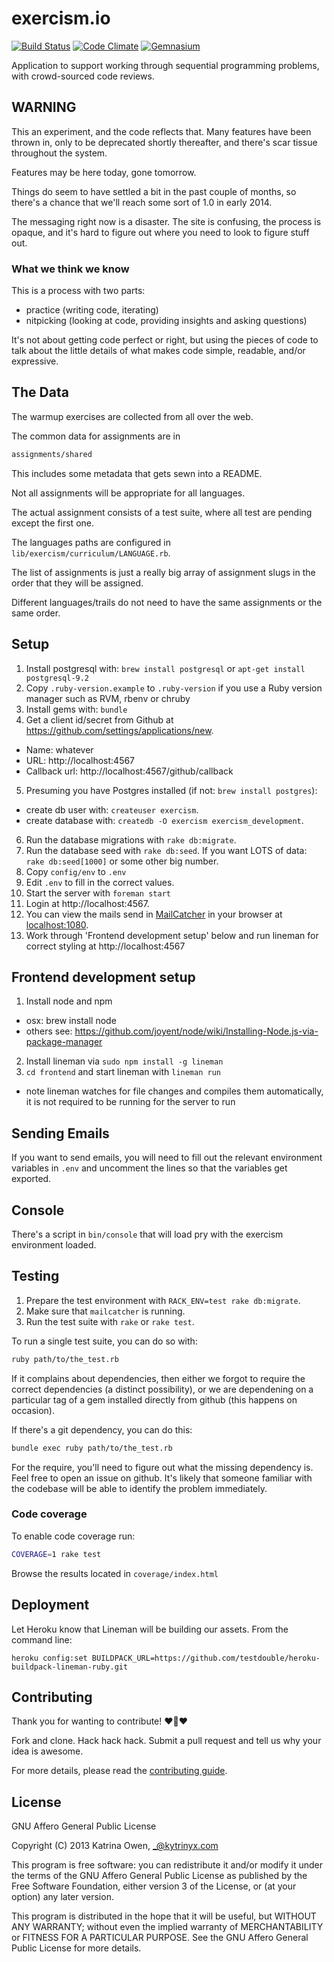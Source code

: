 # exercism.io

[![Build Status](https://travis-ci.org/exercism/exercism.io.png?branch=master)](https://travis-ci.org/exercism/exercism.io)
[![Code Climate](https://codeclimate.com/github/exercism/exercism.io.png)](https://codeclimate.com/github/exercism/exercism.io)
[![Gemnasium](https://gemnasium.com/exercism/exercism.io.png)](https://gemnasium.com/exercism/exercism.io)

Application to support working through sequential programming problems, with
crowd-sourced code reviews.

## WARNING

This an experiment, and the code reflects that. Many features have been thrown
in, only to be deprecated shortly thereafter, and there's scar tissue
throughout the system.

Features may be here today, gone tomorrow.

Things do seem to have settled a bit in the past couple of months, so there's
a chance that we'll reach some sort of 1.0 in early 2014.

The messaging right now is a disaster. The site is confusing, the process is
opaque, and it's hard to figure out where you need to look to figure stuff
out.

### What we think we know

This is a process with two parts:

* practice (writing code, iterating)
* nitpicking (looking at code, providing insights and asking questions)

It's not about getting code perfect or right, but using the pieces of code to
talk about the little details of what makes code simple, readable, and/or
expressive.

## The Data

The warmup exercises are collected from all over the web.

The common data for assignments are in

```bash
assignments/shared
```

This includes some metadata that gets sewn into a README.

Not all assignments will be appropriate for all languages.

The actual assignment consists of a test suite, where all test are pending
except the first one.

The languages paths are configured in `lib/exercism/curriculum/LANGUAGE.rb`.

The list of assignments is just a really big array of assignment slugs in the order that they will be assigned.

Different languages/trails do not need to have the same assignments or the same order.

## Setup

1. Install postgresql with: `brew install postgresql` or `apt-get install postgresql-9.2`
2. Copy `.ruby-version.example` to `.ruby-version` if you use a Ruby version manager such as RVM, rbenv or chruby
3. Install gems with: `bundle`
4. Get a client id/secret from Github at https://github.com/settings/applications/new.
  * Name: whatever
  * URL: http://localhost:4567
  * Callback url: http://localhost:4567/github/callback
5. Presuming you have Postgres installed (if not: `brew install postgres`):
  * create db user with: `createuser exercism`.
  * create database with: `createdb -O exercism exercism_development`.
6. Run the database migrations with `rake db:migrate`.
7. Run the database seed with `rake db:seed`. If you want LOTS of data: `rake db:seed[1000]` or some other big number.
8. Copy `config/env` to `.env`
9. Edit `.env` to fill in the correct values.
10. Start the server with `foreman start`
11. Login at http://localhost:4567.
12. You can view the mails send in [MailCatcher](http://mailcatcher.me/) in your browser at [localhost:1080](http://localhost:1080).
13. Work through 'Frontend development setup' below and run lineman for correct styling at http://localhost:4567

## Frontend development setup
1. Install node and npm
  * osx: brew install node
  * others see: https://github.com/joyent/node/wiki/Installing-Node.js-via-package-manager
2. Install lineman via `sudo npm install -g lineman`
3. `cd frontend` and start lineman with `lineman run`
  * note lineman watches for file changes and compiles them automatically, it is not required to be running for the server to run

## Sending Emails

If you want to send emails, you will need to fill out the relevant environment variables in `.env` and uncomment the lines so that the variables get exported.

## Console

There's a script in `bin/console` that will load pry with the exercism environment loaded.

## Testing

1. Prepare the test environment with `RACK_ENV=test rake db:migrate`.
2. Make sure that `mailcatcher` is running.
3. Run the test suite with `rake` or `rake test`.

To run a single test suite, you can do so with:

```bash
ruby path/to/the_test.rb
```

If it complains about dependencies, then either we forgot to require the correct dependencies (a distinct possibility), or we are dependening on a particular tag of a gem installed directly from github (this happens on occasion).

If there's a git dependency, you can do this:

```bash
bundle exec ruby path/to/the_test.rb
```

For the require, you'll need to figure out what the missing dependency is. Feel free to open an issue on github. It's likely that someone familiar with the codebase will be able to identify the problem immediately.

### Code coverage

To enable code coverage run:

```bash
COVERAGE=1 rake test
```

Browse the results located in `coverage/index.html`

## Deployment

Let Heroku know that Lineman will be building our assets. From the command line:
```
heroku config:set BUILDPACK_URL=https://github.com/testdouble/heroku-buildpack-lineman-ruby.git
```

## Contributing

Thank you for wanting to contribute! :heart::sparkling_heart::heart:

Fork and clone. Hack hack hack.
Submit a pull request and tell us why your idea is awesome.

For more details, please read the [contributing guide](https://github.com/exercism/exercism.io/blob/master/CONTRIBUTING.md).

## License

GNU Affero General Public License

Copyright (C) 2013 Katrina Owen, _@kytrinyx.com

This program is free software: you can redistribute it and/or modify
it under the terms of the GNU Affero General Public License as published by
the Free Software Foundation, either version 3 of the License, or
(at your option) any later version.

This program is distributed in the hope that it will be useful,
but WITHOUT ANY WARRANTY; without even the implied warranty of
MERCHANTABILITY or FITNESS FOR A PARTICULAR PURPOSE.  See the
GNU Affero General Public License for more details.

